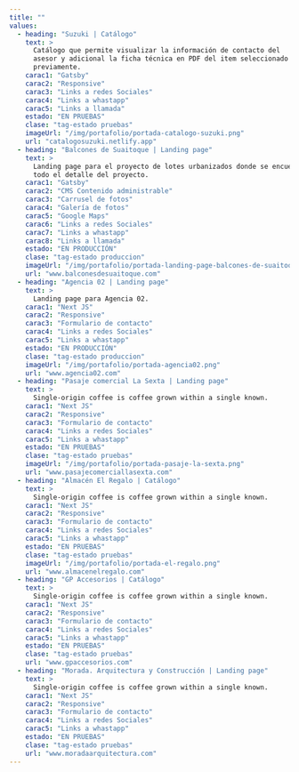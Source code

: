 ```yaml
---
title: ""
values:
  - heading: "Suzuki | Catálogo"
    text: >
      Catálogo que permite visualizar la información de contacto del 
      asesor y adicional la ficha técnica en PDF del item seleccionado 
      previamente.
    carac1: "Gatsby"
    carac2: "Responsive"
    carac3: "Links a redes Sociales"
    carac4: "Links a whastapp"
    carac5: "Links a llamada"
    estado: "EN PRUEBAS"
    clase: "tag-estado pruebas"
    imageUrl: "/img/portafolio/portada-catalogo-suzuki.png"
    url: "catalogosuzuki.netlify.app"
  - heading: "Balcones de Suaitoque | Landing page"
    text: >
      Landing page para el proyecto de lotes urbanizados donde se encuentra 
      todo el detalle del proyecto.
    carac1: "Gatsby"
    carac2: "CMS Contenido administrable"
    carac3: "Carrusel de fotos"
    carac4: "Galería de fotos"
    carac5: "Google Maps"
    carac6: "Links a redes Sociales"
    carac7: "Links a whastapp"
    carac8: "Links a llamada"
    estado: "EN PRODUCCIÓN"
    clase: "tag-estado produccion"
    imageUrl: "/img/portafolio/portada-landing-page-balcones-de-suaitoque.png"
    url: "www.balconesdesuaitoque.com"
  - heading: "Agencia 02 | Landing page"
    text: >
      Landing page para Agencia 02.
    carac1: "Next JS"
    carac2: "Responsive"
    carac3: "Formulario de contacto"
    carac4: "Links a redes Sociales"
    carac5: "Links a whastapp"
    estado: "EN PRODUCCIÓN"
    clase: "tag-estado produccion"
    imageUrl: "/img/portafolio/portada-agencia02.png"
    url: "www.agencia02.com"
  - heading: "Pasaje comercial La Sexta | Landing page"
    text: >
      Single-origin coffee is coffee grown within a single known.
    carac1: "Next JS"
    carac2: "Responsive"
    carac3: "Formulario de contacto"
    carac4: "Links a redes Sociales"
    carac5: "Links a whastapp"
    estado: "EN PRUEBAS"
    clase: "tag-estado pruebas"
    imageUrl: "/img/portafolio/portada-pasaje-la-sexta.png"
    url: "www.pasajecomerciallasexta.com"
  - heading: "Almacén El Regalo | Catálogo"
    text: >
      Single-origin coffee is coffee grown within a single known.
    carac1: "Next JS"
    carac2: "Responsive"
    carac3: "Formulario de contacto"
    carac4: "Links a redes Sociales"
    carac5: "Links a whastapp"
    estado: "EN PRUEBAS"
    clase: "tag-estado pruebas"
    imageUrl: "/img/portafolio/portada-el-regalo.png"
    url: "www.almacenelregalo.com"
  - heading: "GP Accesorios | Catálogo"
    text: >
      Single-origin coffee is coffee grown within a single known.
    carac1: "Next JS"
    carac2: "Responsive"
    carac3: "Formulario de contacto"
    carac4: "Links a redes Sociales"
    carac5: "Links a whastapp"
    estado: "EN PRUEBAS"
    clase: "tag-estado pruebas"
    url: "www.gpaccesorios.com"
  - heading: "Morada. Arquitectura y Construcción | Landing page"
    text: >
      Single-origin coffee is coffee grown within a single known.
    carac1: "Next JS"
    carac2: "Responsive"
    carac3: "Formulario de contacto"
    carac4: "Links a redes Sociales"
    carac5: "Links a whastapp"
    estado: "EN PRUEBAS"
    clase: "tag-estado pruebas"
    url: "www.moradaarquitectura.com"
---
```

